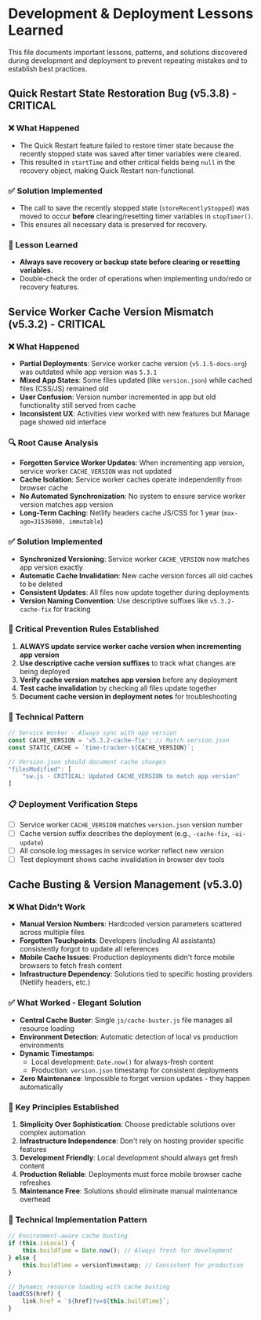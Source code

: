 # Development & Deployment Lessons Learned

This file documents important lessons, patterns, and solutions discovered during development and deployment to prevent repeating mistakes and to establish best practices.

## Quick Restart State Restoration Bug (v5.3.8) - CRITICAL

### ❌ What Happened
- The Quick Restart feature failed to restore timer state because the recently stopped state was saved after timer variables were cleared.
- This resulted in `startTime` and other critical fields being `null` in the recovery object, making Quick Restart non-functional.

### ✅ Solution Implemented
- The call to save the recently stopped state (`storeRecentlyStopped`) was moved to occur **before** clearing/resetting timer variables in `stopTimer()`.
- This ensures all necessary data is preserved for recovery.

### 🎯 Lesson Learned
- **Always save recovery or backup state before clearing or resetting variables.**
- Double-check the order of operations when implementing undo/redo or recovery features.

## Service Worker Cache Version Mismatch (v5.3.2) - CRITICAL

### ❌ **What Happened**
- **Partial Deployments**: Service worker cache version (`v5.1.5-docs-org`) was outdated while app version was `5.3.1`
- **Mixed App States**: Some files updated (like `version.json`) while cached files (CSS/JS) remained old
- **User Confusion**: Version number incremented in app but old functionality still served from cache
- **Inconsistent UX**: Activities view worked with new features but Manage page showed old interface

### 🔍 **Root Cause Analysis**
- **Forgotten Service Worker Updates**: When incrementing app version, service worker `CACHE_VERSION` was not updated
- **Cache Isolation**: Service worker caches operate independently from browser cache
- **No Automated Synchronization**: No system to ensure service worker version matches app version
- **Long-Term Caching**: Netlify headers cache JS/CSS for 1 year (`max-age=31536000, immutable`)

### ✅ **Solution Implemented**
- **Synchronized Versioning**: Service worker `CACHE_VERSION` now matches app version exactly
- **Automatic Cache Invalidation**: New cache version forces all old caches to be deleted
- **Consistent Updates**: All files now update together during deployments
- **Version Naming Convention**: Use descriptive suffixes like `v5.3.2-cache-fix` for tracking

### 🎯 **Critical Prevention Rules Established**
1. **ALWAYS update service worker cache version when incrementing app version**
2. **Use descriptive cache version suffixes** to track what changes are being deployed
3. **Verify cache version matches app version** before any deployment
4. **Test cache invalidation** by checking all files update together
5. **Document cache version in deployment notes** for troubleshooting

### 🔧 **Technical Pattern**
```javascript
// Service Worker - Always sync with app version
const CACHE_VERSION = 'v5.3.2-cache-fix'; // Match version.json
const STATIC_CACHE = `time-tracker-${CACHE_VERSION}`;

// Version.json should document cache changes
"filesModified": [
    "sw.js - CRITICAL: Updated CACHE_VERSION to match app version"
]
```

### 📋 **Deployment Verification Steps**
- [ ] Service worker `CACHE_VERSION` matches `version.json` version number
- [ ] Cache version suffix describes the deployment (e.g., `-cache-fix`, `-ui-update`)
- [ ] All console.log messages in service worker reflect new version
- [ ] Test deployment shows cache invalidation in browser dev tools

## Cache Busting & Version Management (v5.3.0)

### ❌ **What Didn't Work**
- **Manual Version Numbers**: Hardcoded version parameters scattered across multiple files
- **Forgotten Touchpoints**: Developers (including AI assistants) consistently forgot to update all references
- **Mobile Cache Issues**: Production deployments didn't force mobile browsers to fetch fresh content
- **Infrastructure Dependency**: Solutions tied to specific hosting providers (Netlify headers, etc.)

### ✅ **What Worked - Elegant Solution**
- **Central Cache Buster**: Single `js/cache-buster.js` file manages all resource loading
- **Environment Detection**: Automatic detection of local vs production environments
- **Dynamic Timestamps**: 
  - Local development: `Date.now()` for always-fresh content
  - Production: `version.json` timestamp for consistent deployments
- **Zero Maintenance**: Impossible to forget version updates - they happen automatically

### 🎯 **Key Principles Established**
1. **Simplicity Over Sophistication**: Choose predictable solutions over complex automation
2. **Infrastructure Independence**: Don't rely on hosting provider specific features
3. **Development Friendly**: Local development should always get fresh content
4. **Production Reliable**: Deployments must force mobile browser cache refreshes
5. **Maintenance Free**: Solutions should eliminate manual maintenance overhead

### 🔧 **Technical Implementation Pattern**
```javascript
// Environment-aware cache busting
if (this.isLocal) {
    this.buildTime = Date.now(); // Always fresh for development
} else {
    this.buildTime = versionTimestamp; // Consistent for production
}

// Dynamic resource loading with cache busting
loadCSS(href) {
    link.href = `${href}?v=${this.buildTime}`;
}
```